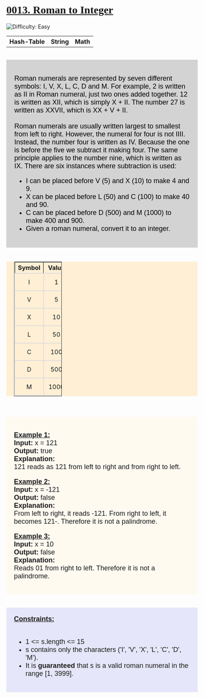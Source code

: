 <!DOCTYPE html>
<html>
    <body>
        <div style="font-family:Cambria, Cochin, Georgia, Times, 'Times New Roman', serif;"><h1><u>0013. Roman to Integer</u></h1></div>
        <img src="https://img.shields.io/badge/Difficulty-Easy-blue" alt="Difficulty: Easy">
        <div><table><th>Hash-Table</th><th>String</th><th>Math</th></table></div><br>
        <div style="color: black; font-size: 18px; text-align: left; background-color: lightgray; padding: 20px; border: 1px solid #ccc; font-family: Arial, Helvetica, sans-serif;"><p>
            Roman numerals are represented by seven different symbols: I, V, X, L, C, D and M. 
            For example, 2 is written as II in Roman numeral, just two ones added together. 12 is written as XII, which is simply X + II. The number 27 is written as XXVII, which is XX + V + II.<br><br>
            Roman numerals are usually written largest to smallest from left to right. However, the numeral for four is not IIII. Instead, the number four is written as IV. Because the one is before the five we subtract it making four. The same principle applies to the number nine, which is written as IX. There are six instances where subtraction is used:
            <ul>
                <li>I can be placed before V (5) and X (10) to make 4 and 9. </li>
                <li>X can be placed before L (50) and C (100) to make 40 and 90. </li>
                <li>C can be placed before D (500) and M (1000) to make 400 and 900.</li>
                <li>Given a roman numeral, convert it to an integer.</li>
            </ul>  
        </p></div><br>
        <div style="background-color: papayawhip;">
            <table border="1", type="1" style="width: 25%; border-collapse: collapse; margin: 20px 0; margin-left: 20px;">
                <strong> 
                    <th style="border:1px solid black;">Symbol</th>
                    <th style="border:1px solid black;">Value</th>
                </strong>
                <tr><td style="padding: 12px; text-align: center; border: 2px solid #ddd;">I</td><td style="padding: 12px; text-align: center; border: 2px solid #ddd;">1</td></tr>
                <tr><td style="padding: 12px; text-align: center; border: 2px solid #ddd;">V</td><td style="padding: 12px; text-align: center; border: 2px solid #ddd;">5</td></tr>
                <tr><td style="padding: 12px; text-align: center; border: 2px solid #ddd;">X</td><td style="padding: 12px; text-align: center; border: 2px solid #ddd;">10</td></tr>
                <tr><td style="padding: 12px; text-align: center; border: 2px solid #ddd;">L</td><td style="padding: 12px; text-align: center; border: 2px solid #ddd;">50</td></tr>
                <tr><td style="padding: 12px; text-align: center; border: 2px solid #ddd;">C</td><td style="padding: 12px; text-align: center; border: 2px solid #ddd;">100</td></tr>
                <tr><td style="padding: 12px; text-align: center; border: 2px solid #ddd;">D</td><td style="padding: 12px; text-align: center; border: 2px solid #ddd;">500</td></tr>
                <tr><td style="padding: 12px; text-align: center; border: 2px solid #ddd;">M</td><td style="padding: 12px; text-align: center; border: 2px solid #ddd;">1000</td></tr>
            </table> 
        </div>
        <br><br>
        <div style="background-color: floralwhite; font-size: 18; font-family: Arial, Helvetica, sans-serif; padding: 20px;">
            <div><p>
                <strong><u>Example 1:</u></strong><br>
                <strong>Input:</strong> x = 121 <br>
                <strong>Output:</strong> true <br>
                <strong>Explanation:</strong><br> 121 reads as 121 from left to right and from right to left. <br>
            </p></div>
            <div><p>
                <strong><u>Example 2:</u></strong><br>
                <strong>Input:</strong> x = -121<br>
                <strong>Output:</strong> false <br>
                <strong>Explanation:</strong><br> From left to right, it reads -121. From right to left, it becomes 121-. Therefore it is not a palindrome. <br>
            </p></div>
            <div><p>
                <strong><u>Example 3:</u></strong><br>
                <strong>Input:</strong> x = 10 <br>
                <strong>Output:</strong> false <br>
                <strong>Explanation:</strong><br> Reads 01 from right to left. Therefore it is not a palindrome. <br>
            </p></div>
        </div>
        <br><br>
        <div style="background-color:lavender; font-size: 18; font-family: Arial, Helvetica, sans-serif; padding: 20px;">
            <strong><u>Constraints:</u></strong><br><br>
            <ul>
                <li>1 <= s.length <= 15</li>
                <li>s contains only the characters ('I', 'V', 'X', 'L', 'C', 'D', 'M').</li>
                <li>It is <strong>guaranteed</strong> that s is a valid roman numeral in the range [1, 3999].</li>
            </ul>
        </div>
    </body>
</html>

